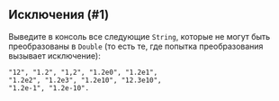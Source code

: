 ## Исключения (#1)

Выведите в консоль все следующие `String`, которые не могут быть преобразованы в
`Double` (то есть те, где попытка преобразования вызывает исключение):

```text
"12", "1.2", "1,2", "1.2e0", "1.2e1",
"1.2e2", "1.2e3", "1.2e10", "12.3e10",
"1.2e-1", "1.2e-10".
```